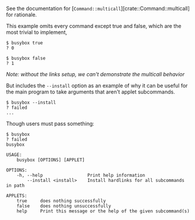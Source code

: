 See the documentation for [`Command::multicall`][crate::Command::multicall] for rationale.

This example omits every command except true and false,
which are the most trivial to implement,
```console
$ busybox true
? 0

$ busybox false
? 1

```
*Note: without the links setup, we can't demonstrate the multicall behavior*

But includes the `--install` option as an example of why it can be useful
for the main program to take arguments that aren't applet subcommands.
```console
$ busybox --install
? failed
...

```

Though users must pass something:
```console
$ busybox
? failed
busybox 

USAGE:
    busybox [OPTIONS] [APPLET]

OPTIONS:
    -h, --help                 Print help information
        --install <install>    Install hardlinks for all subcommands in path

APPLETS:
    true     does nothing successfully
    false    does nothing unsuccessfully
    help     Print this message or the help of the given subcommand(s)

```
